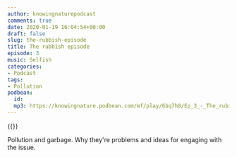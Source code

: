 ```yaml
---
author: knowingnaturepodcast
comments: true
date: 2020-01-19 16:04:54+00:00
draft: false
slug: the-rubbish-episode
title: The rubbish episode
episode: 3
music: Selfish
categories:
- Podcast
tags:
- Pollution
podbean:
  id:
  mp3: https://knowingnature.podbean.com/mf/play/6bq7h8/Ep_3_-_The_rubish_episode.mp3
---
```


{{<podcast-player>}}

Pollution and garbage. Why they're problems and ideas for engaging with the
issue.
